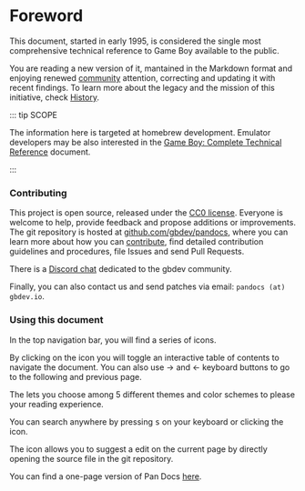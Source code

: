 # Foreword

This document, started in early 1995, is considered the single most comprehensive technical reference to Game Boy available to the public. 

You are reading a new version of it, mantained in the Markdown format and enjoying renewed [community](https://gbdev.io) attention, correcting and updating it with recent findings. To learn more about the legacy and the mission of this initiative, check [History](./History.md).

::: tip SCOPE

The information here is targeted at homebrew development.
Emulator developers may be also interested in the [Game Boy: Complete Technical Reference](https://gekkio.fi/files/gb-docs/gbctr.pdf) document.

:::

### Contributing

This project is open source, released under the [CC0 license](https://raw.githubusercontent.com/gbdev/pandocs/master/LICENSE). Everyone is welcome to help, provide feedback and propose additions or improvements. The git repository is hosted at [github.com/gbdev/pandocs](https://github.com/gbdev/pandocs), where you can learn more about how you can [contribute](https://github.com/gbdev/pandocs/blob/master/README.MD), find detailed contribution guidelines and procedures, file Issues and send Pull Requests. 

There is a [Discord chat](https://gbdev.io/chat) dedicated to the gbdev community.

Finally, you can also contact us and send patches via email: `pandocs (at) gbdev.io`.


### Using this document

In the top navigation bar, you will find a series of icons.

By clicking on the <i class="fa fa-bars"></i> icon you will toggle an interactive table of contents to navigate the document. You can also use -> and <- keyboard buttons to go to the following and previous page.

The <i class="fa fa-paint-brush"></i> lets you choose among 5 different themes and color schemes to please your reading experience.

You can search anywhere by pressing <kbd>s</kbd> on your keyboard or clicking the <i class="fa fa-search"></i> icon.

The <i class="fa fa-edit"></i> icon allows you to suggest a edit on the current page by directly opening the source file in the git repository.

You can find a one-page version of Pan Docs [here](./print.html). 

<br><br>